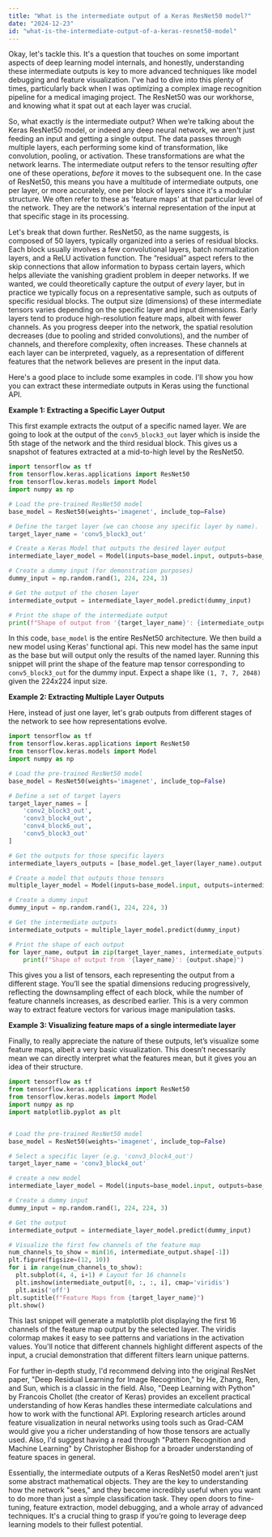 ```yaml
---
title: "What is the intermediate output of a Keras ResNet50 model?"
date: "2024-12-23"
id: "what-is-the-intermediate-output-of-a-keras-resnet50-model"
---
```


Okay, let's tackle this. It's a question that touches on some important aspects of deep learning model internals, and honestly, understanding these intermediate outputs is key to more advanced techniques like model debugging and feature visualization. I've had to dive into this plenty of times, particularly back when I was optimizing a complex image recognition pipeline for a medical imaging project. The ResNet50 was our workhorse, and knowing what it spat out at each layer was crucial.

So, what exactly *is* the intermediate output? When we’re talking about the Keras ResNet50 model, or indeed any deep neural network, we aren't just feeding an input and getting a single output. The data passes through multiple layers, each performing some kind of transformation, like convolution, pooling, or activation. These transformations are what the network learns. The intermediate output refers to the tensor resulting *after* one of these operations, *before* it moves to the subsequent one. In the case of ResNet50, this means you have a multitude of intermediate outputs, one per layer, or more accurately, one per block of layers since it's a modular structure. We often refer to these as 'feature maps' at that particular level of the network. They are the network's internal representation of the input at that specific stage in its processing.

Let's break that down further. ResNet50, as the name suggests, is composed of 50 layers, typically organized into a series of residual blocks. Each block usually involves a few convolutional layers, batch normalization layers, and a ReLU activation function. The “residual” aspect refers to the skip connections that allow information to bypass certain layers, which helps alleviate the vanishing gradient problem in deeper networks. If we wanted, we could theoretically capture the output of *every* layer, but in practice we typically focus on a representative sample, such as outputs of specific residual blocks. The output size (dimensions) of these intermediate tensors varies depending on the specific layer and input dimensions. Early layers tend to produce high-resolution feature maps, albeit with fewer channels. As you progress deeper into the network, the spatial resolution decreases (due to pooling and strided convolutions), and the number of channels, and therefore complexity, often increases. These channels at each layer can be interpreted, vaguely, as a representation of different features that the network believes are present in the input data.

Here's a good place to include some examples in code. I'll show you how you can extract these intermediate outputs in Keras using the functional API.

**Example 1: Extracting a Specific Layer Output**

This first example extracts the output of a specific named layer. We are going to look at the output of the `conv5_block3_out` layer which is inside the 5th stage of the network and the third residual block. This gives us a snapshot of features extracted at a mid-to-high level by the ResNet50.

```python
import tensorflow as tf
from tensorflow.keras.applications import ResNet50
from tensorflow.keras.models import Model
import numpy as np

# Load the pre-trained ResNet50 model
base_model = ResNet50(weights='imagenet', include_top=False)

# Define the target layer (we can choose any specific layer by name).
target_layer_name = 'conv5_block3_out'

# Create a Keras Model that outputs the desired layer output
intermediate_layer_model = Model(inputs=base_model.input, outputs=base_model.get_layer(target_layer_name).output)

# Create a dummy input (for demonstration purposes)
dummy_input = np.random.rand(1, 224, 224, 3)

# Get the output of the chosen layer
intermediate_output = intermediate_layer_model.predict(dummy_input)

# Print the shape of the intermediate output
print(f"Shape of output from '{target_layer_name}': {intermediate_output.shape}")
```

In this code, `base_model` is the entire ResNet50 architecture. We then build a new model using Keras' functional api. This new model has the same input as the base but will output only the results of the named layer. Running this snippet will print the shape of the feature map tensor corresponding to `conv5_block3_out` for the dummy input. Expect a shape like `(1, 7, 7, 2048)` given the 224x224 input size.

**Example 2: Extracting Multiple Layer Outputs**

Here, instead of just one layer, let's grab outputs from different stages of the network to see how representations evolve.

```python
import tensorflow as tf
from tensorflow.keras.applications import ResNet50
from tensorflow.keras.models import Model
import numpy as np

# Load the pre-trained ResNet50 model
base_model = ResNet50(weights='imagenet', include_top=False)

# Define a set of target layers
target_layer_names = [
    'conv2_block3_out',
    'conv3_block4_out',
    'conv4_block6_out',
    'conv5_block3_out'
]

# Get the outputs for those specific layers
intermediate_layers_outputs = [base_model.get_layer(layer_name).output for layer_name in target_layer_names]

# Create a model that outputs those tensors
multiple_layer_model = Model(inputs=base_model.input, outputs=intermediate_layers_outputs)

# Create a dummy input
dummy_input = np.random.rand(1, 224, 224, 3)

# Get the intermediate outputs
intermediate_outputs = multiple_layer_model.predict(dummy_input)

# Print the shape of each output
for layer_name, output in zip(target_layer_names, intermediate_outputs):
    print(f"Shape of output from '{layer_name}': {output.shape}")
```

This gives you a list of tensors, each representing the output from a different stage. You’ll see the spatial dimensions reducing progressively, reflecting the downsampling effect of each block, while the number of feature channels increases, as described earlier. This is a very common way to extract feature vectors for various image manipulation tasks.

**Example 3: Visualizing feature maps of a single intermediate layer**

Finally, to really appreciate the nature of these outputs, let’s visualize some feature maps, albeit a very basic visualization. This doesn’t necessarily mean we can directly interpret what the features mean, but it gives you an idea of their structure.

```python
import tensorflow as tf
from tensorflow.keras.applications import ResNet50
from tensorflow.keras.models import Model
import numpy as np
import matplotlib.pyplot as plt


# Load the pre-trained ResNet50 model
base_model = ResNet50(weights='imagenet', include_top=False)

# Select a specific layer (e.g. 'conv3_block4_out')
target_layer_name = 'conv3_block4_out'

# create a new model
intermediate_layer_model = Model(inputs=base_model.input, outputs=base_model.get_layer(target_layer_name).output)

# Create a dummy input
dummy_input = np.random.rand(1, 224, 224, 3)

# Get the output
intermediate_output = intermediate_layer_model.predict(dummy_input)

# Visualize the first few channels of the feature map
num_channels_to_show = min(16, intermediate_output.shape[-1])
plt.figure(figsize=(12, 10))
for i in range(num_channels_to_show):
  plt.subplot(4, 4, i+1) # Layout for 16 channels
  plt.imshow(intermediate_output[0, :, :, i], cmap='viridis')
  plt.axis('off')
plt.suptitle(f"Feature Maps from {target_layer_name}")
plt.show()

```

This last snippet will generate a matplotlib plot displaying the first 16 channels of the feature map output by the selected layer. The viridis colormap makes it easy to see patterns and variations in the activation values. You'll notice that different channels highlight different aspects of the input, a crucial demonstration that different filters learn unique patterns.

For further in-depth study, I'd recommend delving into the original ResNet paper, "Deep Residual Learning for Image Recognition," by He, Zhang, Ren, and Sun, which is a classic in the field. Also, "Deep Learning with Python" by Francois Chollet (the creator of Keras) provides an excellent practical understanding of how Keras handles these intermediate calculations and how to work with the functional API. Exploring research articles around feature visualization in neural networks using tools such as Grad-CAM would give you a richer understanding of how those tensors are actually used. Also, I'd suggest having a read through "Pattern Recognition and Machine Learning" by Christopher Bishop for a broader understanding of feature spaces in general.

Essentially, the intermediate outputs of a Keras ResNet50 model aren't just some abstract mathematical objects. They are the key to understanding how the network "sees," and they become incredibly useful when you want to do more than just a simple classification task. They open doors to fine-tuning, feature extraction, model debugging, and a whole array of advanced techniques. It's a crucial thing to grasp if you’re going to leverage deep learning models to their fullest potential.
